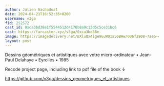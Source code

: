 ```yaml
---
author: Julien Gachadoat
date: 2024-04-21T16:52:35+0200
username: v3ga
fid: 252572
cast_id: 0xca3bd38e1f5544512d4170b8a9c13d5c5ce31bc6
cast: https://farcaster.xyz/v3ga/0xca3bd38e
image: https://imagedelivery.net/BXluQx4ige9GuW0Ia56BHw/006f2908-7ae6-46a3-7348-744bea7f7100/original
layout: post
---
```


Dessins géométriques et artistiques avec votre micro-ordinateur • Jean-Paul Delahaye • Eyrolles • 1985

Recode project page, including link to pdf file of the book ↓

https://github.com/v3ga/dessins_geometriques_et_artistiques

<img src='https://imagedelivery.net/BXluQx4ige9GuW0Ia56BHw/006f2908-7ae6-46a3-7348-744bea7f7100/original' alt='' referrerpolicy='no-referrer'/>
<img src='https://imagedelivery.net/BXluQx4ige9GuW0Ia56BHw/32f3a3e5-458c-41c9-cd18-1d625a126100/original' alt='' referrerpolicy='no-referrer'/>
